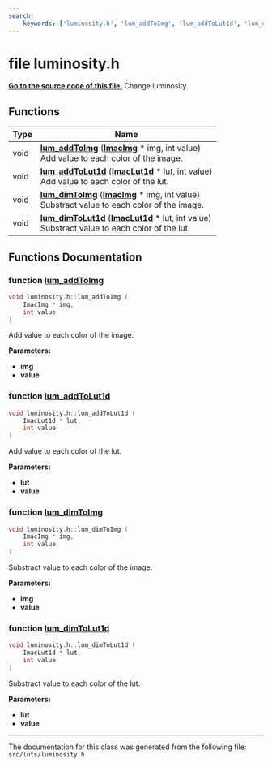 ```yaml
---
search:
    keywords: ['luminosity.h', 'lum_addToImg', 'lum_addToLut1d', 'lum_dimToImg', 'lum_dimToLut1d']
---
```


# file luminosity.h

**[Go to the source code of this file.](luminosity_8h_source.md)**
Change luminosity. 
## Functions

|Type|Name|
|-----|-----|
|void|[**lum\_addToImg**](luminosity_8h.md#1a0c7a3912d85a68443e43483b68971d7e) (**[ImacImg](struct_imac_img.md)** \* img, int value) <br>Add value to each color of the image. |
|void|[**lum\_addToLut1d**](luminosity_8h.md#1a6e31cd3b40471fe08c7f803898086ceb) (**[ImacLut1d](struct_imac_lut1d.md)** \* lut, int value) <br>Add value to each color of the lut. |
|void|[**lum\_dimToImg**](luminosity_8h.md#1a5b7dbf31fe5740d6dd69a1a845f16c38) (**[ImacImg](struct_imac_img.md)** \* img, int value) <br>Substract value to each color of the image. |
|void|[**lum\_dimToLut1d**](luminosity_8h.md#1a6010503968eb42b6a68d2d78d191d6aa) (**[ImacLut1d](struct_imac_lut1d.md)** \* lut, int value) <br>Substract value to each color of the lut. |


## Functions Documentation

### function <a id="1a0c7a3912d85a68443e43483b68971d7e" href="#1a0c7a3912d85a68443e43483b68971d7e">lum\_addToImg</a>

```cpp
void luminosity.h::lum_addToImg (
    ImacImg * img,
    int value
)
```

Add value to each color of the image. 



**Parameters:**


* **img** 
* **value** 



### function <a id="1a6e31cd3b40471fe08c7f803898086ceb" href="#1a6e31cd3b40471fe08c7f803898086ceb">lum\_addToLut1d</a>

```cpp
void luminosity.h::lum_addToLut1d (
    ImacLut1d * lut,
    int value
)
```

Add value to each color of the lut. 



**Parameters:**


* **lut** 
* **value** 



### function <a id="1a5b7dbf31fe5740d6dd69a1a845f16c38" href="#1a5b7dbf31fe5740d6dd69a1a845f16c38">lum\_dimToImg</a>

```cpp
void luminosity.h::lum_dimToImg (
    ImacImg * img,
    int value
)
```

Substract value to each color of the image. 



**Parameters:**


* **img** 
* **value** 



### function <a id="1a6010503968eb42b6a68d2d78d191d6aa" href="#1a6010503968eb42b6a68d2d78d191d6aa">lum\_dimToLut1d</a>

```cpp
void luminosity.h::lum_dimToLut1d (
    ImacLut1d * lut,
    int value
)
```

Substract value to each color of the lut. 



**Parameters:**


* **lut** 
* **value** 





----------------------------------------
The documentation for this class was generated from the following file: `src/luts/luminosity.h`
